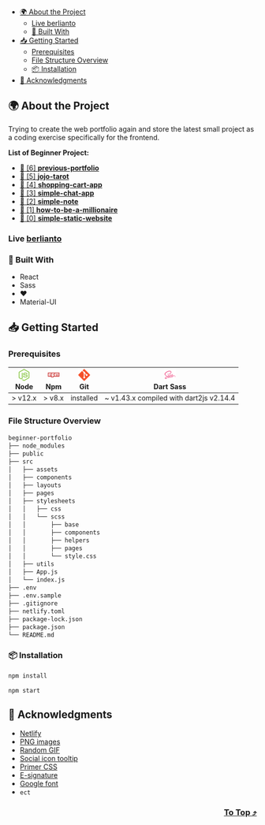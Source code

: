 
- [🌍 About the Project](#-about-the-project)
  - [Live berlianto](#live-berlianto)
  - [👀 Built With](#-built-with)
- [📥 Getting Started](#-getting-started)
  - [Prerequisites](#prerequisites)
  - [File Structure Overview](#file-structure-overview)
  - [📦 Installation](#-installation)
- [👏 Acknowledgments](#-acknowledgments)

## 🌍 About the Project
Trying to create the web portfolio again and store the latest small project as a coding exercise specifically for the frontend.

**List of Beginner Project:**

- [🚩 [6] **previous-portfolio**](https://github.com/xvferdy/my-portfolio "6") 
- [🚩 [5] **jojo-tarot**](https://github.com/xvferdy/tarot-of-marseilles-sass "5") 
- [🚩 [4] **shopping-cart-app**](https://github.com/xvferdy/shopping-cart-my-ver "4") 
- [🚩 [3] **simple-chat-app**](https://github.com/xvferdy/simple-chat-app "3") 
- [🚩 [2] **simple-note**](https://github.com/xvferdy/simple-note "2") 
- [🚩 [1] **how-to-be-a-millionaire**](https://github.com/xvferdy/how-to-be-a-millionaire "1")
- [🚩 [0] **simple-static-website**](https://github.com/xvferdy/simple-static-website "0") 

### Live [berlianto](https://berlianto.netlify.app/)
### 👀 Built With
- React
- Sass
- ❤️
- Material-UI

## 📥 Getting Started
### Prerequisites
| [<img src="src/assets/readme/Nodejs.png" alt="Node" />](https://nodejs.org/en/download/)</br>Node | [<img src="src/assets/readme/Npm.png" alt="Npm" />](https://www.npmjs.com/)</br>Npm | [<img src="src/assets/readme/Git.png" alt="Git" />](https://git-scm.com/downloads)</br>Git | [<img src="src/assets/readme/Sass.png" alt="Sass" />](https://sass-lang.com/dart-sass)</br>Dart Sass
| --------- | --------- | --------- | --------- |
| > v12.x | > v8.x | installed | ~ v1.43.x compiled with dart2js v2.14.4 |
### File Structure Overview
```
beginner-portfolio
├── node_modules
├── public
├── src
│   ├── assets
│   ├── components
│   ├── layouts
│   ├── pages
│   ├── stylesheets
│   │   ├── css
│   │   └── scss
│   │       ├── base
│   │       ├── components
│   │       ├── helpers
│   │       ├── pages
│   │       └── style.css 
│   ├── utils
│   ├── App.js
│   └── index.js
├── .env
├── .env.sample
├── .gitignore
├── netlify.toml
├── package-lock.json
├── package.json
└── README.md
```

### 📦 Installation
```
npm install
```
```
npm start
```

## 👏 Acknowledgments
- [Netlify](https://www.netlify.com/)
- [PNG images](https://www.pngfind.com/)
- [Random GIF](https://developers.giphy.com/)
- [Social icon tooltip](https://codepen.io/jonmilner/pen/bfkKF)
- [Primer CSS](https://primer.style/)
- [E-signature](https://signaturely.com/online-signature/)
- [Google font](https://fonts.google.com/)
- `ect`

<h3 align="right">
      <a href="#-about-the-project">To Top ⤴️</a>
</h3>
